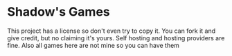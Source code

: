 # Shadow's Games
This project has a license so don't even try to copy it. You can fork it and give credit, but no claiming it's yours. Self hosting and hosting providers are fine. Also all games here are not mine so you can have them
